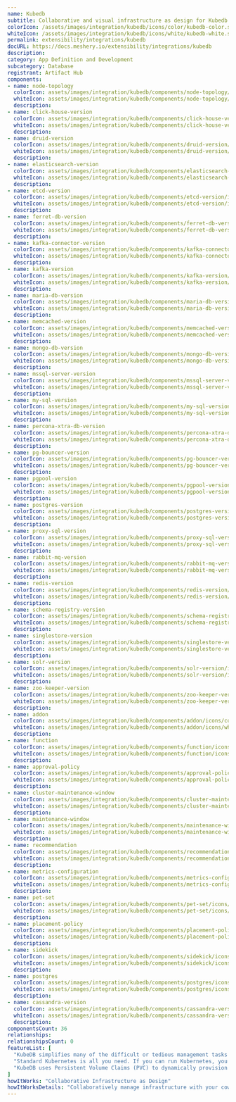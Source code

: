 ```yaml
---
name: Kubedb
subtitle: Collaborative and visual infrastructure as design for Kubedb
colorIcon: /assets/images/integration/kubedb/icons/color/kubedb-color.svg
whiteIcon: /assets/images/integration/kubedb/icons/white/kubedb-white.svg
permalink: extensibility/integrations/kubedb
docURL: https://docs.meshery.io/extensibility/integrations/kubedb
description: 
category: App Definition and Development
subcategory: Database
registrant: Artifact Hub
components: 
- name: node-topology
  colorIcon: assets/images/integration/kubedb/components/node-topology/icons/color/node-topology-color.svg
  whiteIcon: assets/images/integration/kubedb/components/node-topology/icons/white/node-topology-white.svg
  description: 
- name: click-house-version
  colorIcon: assets/images/integration/kubedb/components/click-house-version/icons/color/click-house-version-color.svg
  whiteIcon: assets/images/integration/kubedb/components/click-house-version/icons/white/click-house-version-white.svg
  description: 
- name: druid-version
  colorIcon: assets/images/integration/kubedb/components/druid-version/icons/color/druid-version-color.svg
  whiteIcon: assets/images/integration/kubedb/components/druid-version/icons/white/druid-version-white.svg
  description: 
- name: elasticsearch-version
  colorIcon: assets/images/integration/kubedb/components/elasticsearch-version/icons/color/elasticsearch-version-color.svg
  whiteIcon: assets/images/integration/kubedb/components/elasticsearch-version/icons/white/elasticsearch-version-white.svg
  description: 
- name: etcd-version
  colorIcon: assets/images/integration/kubedb/components/etcd-version/icons/color/etcd-version-color.svg
  whiteIcon: assets/images/integration/kubedb/components/etcd-version/icons/white/etcd-version-white.svg
  description: 
- name: ferret-db-version
  colorIcon: assets/images/integration/kubedb/components/ferret-db-version/icons/color/ferret-db-version-color.svg
  whiteIcon: assets/images/integration/kubedb/components/ferret-db-version/icons/white/ferret-db-version-white.svg
  description: 
- name: kafka-connector-version
  colorIcon: assets/images/integration/kubedb/components/kafka-connector-version/icons/color/kafka-connector-version-color.svg
  whiteIcon: assets/images/integration/kubedb/components/kafka-connector-version/icons/white/kafka-connector-version-white.svg
  description: 
- name: kafka-version
  colorIcon: assets/images/integration/kubedb/components/kafka-version/icons/color/kafka-version-color.svg
  whiteIcon: assets/images/integration/kubedb/components/kafka-version/icons/white/kafka-version-white.svg
  description: 
- name: maria-db-version
  colorIcon: assets/images/integration/kubedb/components/maria-db-version/icons/color/maria-db-version-color.svg
  whiteIcon: assets/images/integration/kubedb/components/maria-db-version/icons/white/maria-db-version-white.svg
  description: 
- name: memcached-version
  colorIcon: assets/images/integration/kubedb/components/memcached-version/icons/color/memcached-version-color.svg
  whiteIcon: assets/images/integration/kubedb/components/memcached-version/icons/white/memcached-version-white.svg
  description: 
- name: mongo-db-version
  colorIcon: assets/images/integration/kubedb/components/mongo-db-version/icons/color/mongo-db-version-color.svg
  whiteIcon: assets/images/integration/kubedb/components/mongo-db-version/icons/white/mongo-db-version-white.svg
  description: 
- name: mssql-server-version
  colorIcon: assets/images/integration/kubedb/components/mssql-server-version/icons/color/mssql-server-version-color.svg
  whiteIcon: assets/images/integration/kubedb/components/mssql-server-version/icons/white/mssql-server-version-white.svg
  description: 
- name: my-sql-version
  colorIcon: assets/images/integration/kubedb/components/my-sql-version/icons/color/my-sql-version-color.svg
  whiteIcon: assets/images/integration/kubedb/components/my-sql-version/icons/white/my-sql-version-white.svg
  description: 
- name: percona-xtra-db-version
  colorIcon: assets/images/integration/kubedb/components/percona-xtra-db-version/icons/color/percona-xtra-db-version-color.svg
  whiteIcon: assets/images/integration/kubedb/components/percona-xtra-db-version/icons/white/percona-xtra-db-version-white.svg
  description: 
- name: pg-bouncer-version
  colorIcon: assets/images/integration/kubedb/components/pg-bouncer-version/icons/color/pg-bouncer-version-color.svg
  whiteIcon: assets/images/integration/kubedb/components/pg-bouncer-version/icons/white/pg-bouncer-version-white.svg
  description: 
- name: pgpool-version
  colorIcon: assets/images/integration/kubedb/components/pgpool-version/icons/color/pgpool-version-color.svg
  whiteIcon: assets/images/integration/kubedb/components/pgpool-version/icons/white/pgpool-version-white.svg
  description: 
- name: postgres-version
  colorIcon: assets/images/integration/kubedb/components/postgres-version/icons/color/postgres-version-color.svg
  whiteIcon: assets/images/integration/kubedb/components/postgres-version/icons/white/postgres-version-white.svg
  description: 
- name: proxy-sql-version
  colorIcon: assets/images/integration/kubedb/components/proxy-sql-version/icons/color/proxy-sql-version-color.svg
  whiteIcon: assets/images/integration/kubedb/components/proxy-sql-version/icons/white/proxy-sql-version-white.svg
  description: 
- name: rabbit-mq-version
  colorIcon: assets/images/integration/kubedb/components/rabbit-mq-version/icons/color/rabbit-mq-version-color.svg
  whiteIcon: assets/images/integration/kubedb/components/rabbit-mq-version/icons/white/rabbit-mq-version-white.svg
  description: 
- name: redis-version
  colorIcon: assets/images/integration/kubedb/components/redis-version/icons/color/redis-version-color.svg
  whiteIcon: assets/images/integration/kubedb/components/redis-version/icons/white/redis-version-white.svg
  description: 
- name: schema-registry-version
  colorIcon: assets/images/integration/kubedb/components/schema-registry-version/icons/color/schema-registry-version-color.svg
  whiteIcon: assets/images/integration/kubedb/components/schema-registry-version/icons/white/schema-registry-version-white.svg
  description: 
- name: singlestore-version
  colorIcon: assets/images/integration/kubedb/components/singlestore-version/icons/color/singlestore-version-color.svg
  whiteIcon: assets/images/integration/kubedb/components/singlestore-version/icons/white/singlestore-version-white.svg
  description: 
- name: solr-version
  colorIcon: assets/images/integration/kubedb/components/solr-version/icons/color/solr-version-color.svg
  whiteIcon: assets/images/integration/kubedb/components/solr-version/icons/white/solr-version-white.svg
  description: 
- name: zoo-keeper-version
  colorIcon: assets/images/integration/kubedb/components/zoo-keeper-version/icons/color/zoo-keeper-version-color.svg
  whiteIcon: assets/images/integration/kubedb/components/zoo-keeper-version/icons/white/zoo-keeper-version-white.svg
  description: 
- name: addon
  colorIcon: assets/images/integration/kubedb/components/addon/icons/color/addon-color.svg
  whiteIcon: assets/images/integration/kubedb/components/addon/icons/white/addon-white.svg
  description: 
- name: function
  colorIcon: assets/images/integration/kubedb/components/function/icons/color/function-color.svg
  whiteIcon: assets/images/integration/kubedb/components/function/icons/white/function-white.svg
  description: 
- name: approval-policy
  colorIcon: assets/images/integration/kubedb/components/approval-policy/icons/color/approval-policy-color.svg
  whiteIcon: assets/images/integration/kubedb/components/approval-policy/icons/white/approval-policy-white.svg
  description: 
- name: cluster-maintenance-window
  colorIcon: assets/images/integration/kubedb/components/cluster-maintenance-window/icons/color/cluster-maintenance-window-color.svg
  whiteIcon: assets/images/integration/kubedb/components/cluster-maintenance-window/icons/white/cluster-maintenance-window-white.svg
  description: 
- name: maintenance-window
  colorIcon: assets/images/integration/kubedb/components/maintenance-window/icons/color/maintenance-window-color.svg
  whiteIcon: assets/images/integration/kubedb/components/maintenance-window/icons/white/maintenance-window-white.svg
  description: 
- name: recommendation
  colorIcon: assets/images/integration/kubedb/components/recommendation/icons/color/recommendation-color.svg
  whiteIcon: assets/images/integration/kubedb/components/recommendation/icons/white/recommendation-white.svg
  description: 
- name: metrics-configuration
  colorIcon: assets/images/integration/kubedb/components/metrics-configuration/icons/color/metrics-configuration-color.svg
  whiteIcon: assets/images/integration/kubedb/components/metrics-configuration/icons/white/metrics-configuration-white.svg
  description: 
- name: pet-set
  colorIcon: assets/images/integration/kubedb/components/pet-set/icons/color/pet-set-color.svg
  whiteIcon: assets/images/integration/kubedb/components/pet-set/icons/white/pet-set-white.svg
  description: 
- name: placement-policy
  colorIcon: assets/images/integration/kubedb/components/placement-policy/icons/color/placement-policy-color.svg
  whiteIcon: assets/images/integration/kubedb/components/placement-policy/icons/white/placement-policy-white.svg
  description: 
- name: sidekick
  colorIcon: assets/images/integration/kubedb/components/sidekick/icons/color/sidekick-color.svg
  whiteIcon: assets/images/integration/kubedb/components/sidekick/icons/white/sidekick-white.svg
  description: 
- name: postgres
  colorIcon: assets/images/integration/kubedb/components/postgres/icons/color/postgres-color.svg
  whiteIcon: assets/images/integration/kubedb/components/postgres/icons/white/postgres-white.svg
  description: 
- name: cassandra-version
  colorIcon: assets/images/integration/kubedb/components/cassandra-version/icons/color/cassandra-version-color.svg
  whiteIcon: assets/images/integration/kubedb/components/cassandra-version/icons/white/cassandra-version-white.svg
  description: 
componentsCount: 36
relationships: 
relationshipsCount: 0
featureList: [
  "KubeDB simplifies many of the difficult or tedious management tasks of running a production grade databases on private and public clouds. Maintain one stack for all your stateless and stateful applications and simplify the operational complexity.",
  "Standard Kubernetes is all you need. If you can run Kubernetes, you can provision and manage databases using KubeDB. Use standard Kubernetes CLI and API to provision and manage databases.",
  "KubeDB uses Persistent Volume Claims (PVC) to dynamically provision disks for database instances. Using appropriately defined StorageClasses, KubeDB provisioned database instances are designed to scale from small development workloads up to performance-intensive workloads on private and public cloud environments."
]
howItWorks: "Collaborative Infrastructure as Design"
howItWorksDetails: "Collaboratively manage infrastructure with your coworkers synchronously sharing the same designs."
---
```

